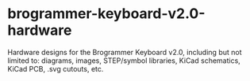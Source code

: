 # brogrammer-keyboard-v2.0-hardware
Hardware designs for the Brogrammer Keyboard v2.0, including but not limited to: diagrams, images, STEP/symbol libraries, KiCad schematics, KiCad PCB, .svg cutouts, etc.
